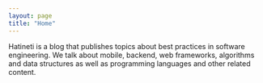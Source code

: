```yaml
---
layout: page
title: "Home"
---
```


Hatineti is a blog that publishes topics about best practices in software engineering. We talk about mobile, backend, web frameworks, algorithms and data structures as well as 
programming languages and other related content.
